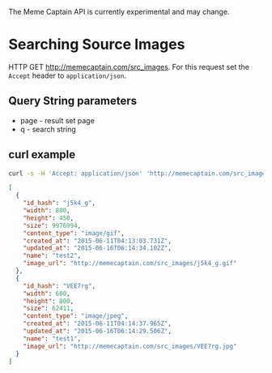The Meme Captain API is currently experimental and may change.

# Searching Source Images

HTTP GET http://memecaptain.com/src_images. For this request set the `Accept`
header to `application/json`.

## Query String parameters

- page - result set page
- q - search string

## curl example

```sh
curl -s -H 'Accept: application/json' 'http://memecaptain.com/src_images/?q=test&page=1' | jq .
```

```json
[
  {
    "id_hash": "j5k4_g",
    "width": 800,
    "height": 450,
    "size": 9976994,
    "content_type": "image/gif",
    "created_at": "2015-06-11T04:13:03.731Z",
    "updated_at": "2015-06-16T06:14:34.102Z",
    "name": "test2",
    "image_url": "http://memecaptain.com/src_images/j5k4_g.gif"
  },
  {
    "id_hash": "VEE7rg",
    "width": 600,
    "height": 800,
    "size": 62411,
    "content_type": "image/jpeg",
    "created_at": "2015-06-11T04:14:37.965Z",
    "updated_at": "2015-06-16T06:14:29.506Z",
    "name": "test1",
    "image_url": "http://memecaptain.com/src_images/VEE7rg.jpg"
  }
]
```
